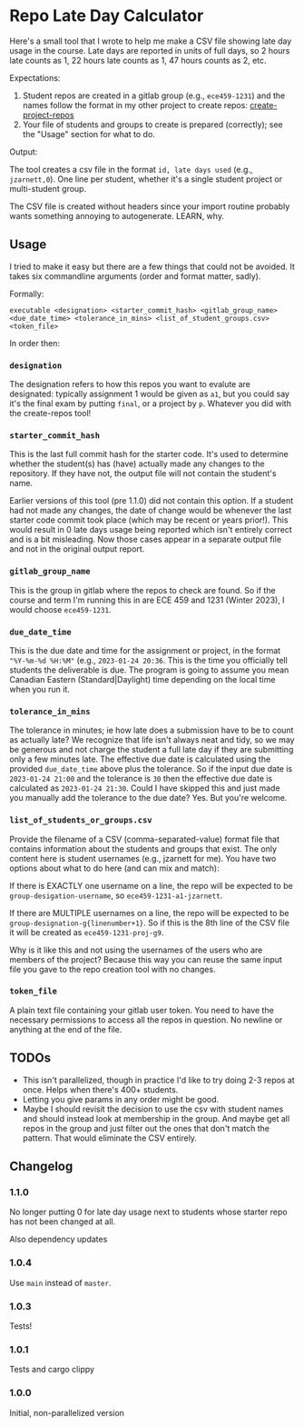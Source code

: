 # Repo Late Day Calculator

Here's a small tool that I wrote to help me make a CSV file showing late day usage in the course. Late days are reported in units of full days, so 2 hours late counts as 1, 22 hours late counts as 1, 47 hours counts as 2, etc.

Expectations:

1. Student repos are created in a gitlab group (e.g., `ece459-1231`) and the names follow the format in my other project to create repos: [create-project-repos](github.com/jzarnett/create-project-repos)
2. Your file of students and groups to create is prepared (correctly); see the "Usage" section for what to do.

Output:

The tool creates a csv file in the format `id, late days used` (e.g., `jzarnett,0`). One line per student, whether it's a single student project or multi-student group.

The CSV file is created without headers since your import routine probably wants something annoying to autogenerate. LEARN, why.

## Usage
I tried to make it easy but there are a few things that could not be avoided. It takes six commandline arguments (order and format matter, sadly).

Formally:
```
executable <designation> <starter_commit_hash> <gitlab_group_name> <due_date_time> <tolerance_in_mins> <list_of_student_groups.csv> <token_file>
```

In order then:
### `designation`
The designation refers to how this repos you want to evalute are designated: typically assignment 1 would be given as `a1`, but you could say it's the final exam by putting `final`, or a project by `p`. Whatever you did with the create-repos tool!

### `starter_commit_hash`
This is the last full commit hash for the starter code. It's used to determine whether the student(s) has (have) actually made any changes to the repository. If they have not, the output file will not contain the student's name. 

Earlier versions of this tool (pre 1.1.0) did not contain this option. If a student had not made any changes, the date of change would be whenever the last starter code commit took place (which may be recent or years prior!). This would result in 0 late days usage being reported which isn't entirely correct and is a bit misleading. Now those cases appear in a separate output file and not in the original output report. 

### `gitlab_group_name`
This is the group in gitlab where the repos to check are found. So if the course and term I'm running this in are ECE 459 and 1231 (Winter 2023), I would choose `ece459-1231`.

### `due_date_time`
This is the due date and time for the assignment or project, in the format `"%Y-%m-%d %H:%M"` (e.g., `2023-01-24 20:36`. This is the time you officially tell students the deliverable is due. The program is going to assume you mean Canadian Eastern (Standard|Daylight) time depending on the local time when you run it. 

### `tolerance_in_mins`
The tolerance in minutes; ie how late does a submission have to be to count as actually late? We recognize that life isn't always neat and tidy, so we may be generous and not charge the student a full late day if they are submitting only a few minutes late. The effective due date is calculated using the provided `due_date_time` above plus the tolerance. So if the input due date is `2023-01-24 21:00` and the tolerance is `30` then the effective due date is calculated as `2023-01-24 21:30`. Could I have skipped this and just made you manually add the tolerance to the due date? Yes. But you're welcome.

### `list_of_students_or_groups.csv`
Provide the filename of a CSV (comma-separated-value) format file that contains information about the students and groups that exist. The only content here is student usernames (e.g., jzarnett for me). You have two options about what to do here (and can mix and match):

If there is EXACTLY one username on a line, the repo will be expected to be `group-desigation-username`, so `ece459-1231-a1-jzarnett`.

If there are MULTIPLE usernames on a line, the repo will be expected to be `group-designation-g{linenumber+1}`. So if this is the 8th line of the CSV file it will be created as `ece459-1231-proj-g9`.

Why is it like this and not using the usernames of the users who are members of the project? Because this way you can reuse the same input file you gave to the repo creation tool with no changes. 

### `token_file`
A plain text file containing your gitlab user token. You need to have the necessary permissions to access all the repos in question. No newline or anything at the end of the file.


## TODOs
- This isn't parallelized, though in practice I'd like to try doing 2-3 repos at once. Helps when there's 400+ students.
- Letting you give params in any order might be good.
- Maybe I should revisit the decision to use the csv with student names and should instead look at membership in the group. And maybe get all repos in the group and just filter out the ones that don't match the pattern. That would eliminate the CSV entirely.

## Changelog

### 1.1.0
No longer putting 0 for late day usage next to students whose starter repo has not been changed at all.

Also dependency updates

### 1.0.4
Use `main` instead of `master`.

### 1.0.3
Tests!

### 1.0.1
Tests and cargo clippy

### 1.0.0
Initial, non-parallelized version
